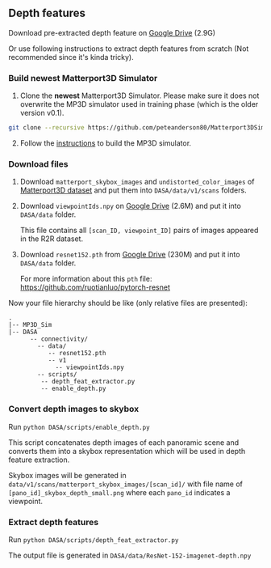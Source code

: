 ## Depth features

Download pre-extracted depth feature on [Google Drive](https://drive.google.com/file/d/1RqdQgTwJbH9BqoQoBFeKpQTBFrdKTomq/view?usp=sharing) (2.9G)



Or use following instructions to extract depth features from scratch (Not recommended since it's kinda tricky).

### Build newest Matterport3D Simulator

1. Clone the **newest** Matterport3D Simulator.
   Please make sure it does not overwrite the MP3D simulator used in training phase (which is the older version v0.1).

```bash
git clone --recursive https://github.com/peteanderson80/Matterport3DSimulator.git MP3D_Sim
```

2. Follow the [instructions](https://github.com/ronghanghu/speaker_follower/blob/master/README_Matterport3DSimulator.md) to build the MP3D simulator.

### Download files

1. Download `matterport_skybox_images` and `undistorted_color_images` of [Matterport3D dataset](https://github.com/niessner/Matterport) and put them into `DASA/data/v1/scans` folders.

2. Download `viewpointIds.npy` on [Google Drive](https://drive.google.com/file/d/1XUz1VwrQfmI_7XdOaGojZykJ-sLz5evc/view?usp=sharing) (2.6M) and put it into `DASA/data` folder.

   This file contains all `[scan_ID, viewpoint_ID]` pairs of images appeared in the R2R dataset.

3. Download `resnet152.pth` from [Google Drive](https://drive.google.com/open?id=0B7fNdx_jAqhtMXU1N0VTZkN1dHc) (230M) and put it into `DASA/data` folder.

   For more information about this `pth` file: https://github.com/ruotianluo/pytorch-resnet

Now your file hierarchy should be like (only relative files are presented):

```
.
|-- MP3D_Sim
|-- DASA
	  -- connectivity/
		-- data/
		   -- resnet152.pth
		   -- v1
			 -- viewpointIds.npy
		-- scripts/
	     -- depth_feat_extractor.py
	     -- enable_depth.py
```

### Convert depth images to skybox

Run `python DASA/scripts/enable_depth.py`

This script concatenates depth images of each panoramic scene and converts them into a skybox representation which will be used in depth feature extraction.

Skybox images will be generated in `data/v1/scans/matterport_skybox_images/[scan_id]/` with file name of `[pano_id]_skybox_depth_small.png` where each `pano_id` indicates a viewpoint.

### Extract depth features

Run `python DASA/scripts/depth_feat_extractor.py`

The output file is generated in `DASA/data/ResNet-152-imagenet-depth.npy`